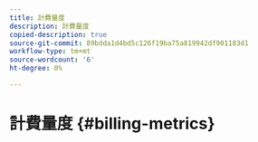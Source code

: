 ```yaml
---
title: 計費量度
description: 計費量度
copied-description: true
source-git-commit: 89bdda1d4bd5c126f19ba75a819942df901183d1
workflow-type: tm+mt
source-wordcount: '6'
ht-degree: 0%

---
```



# 計費量度 {#billing-metrics}
